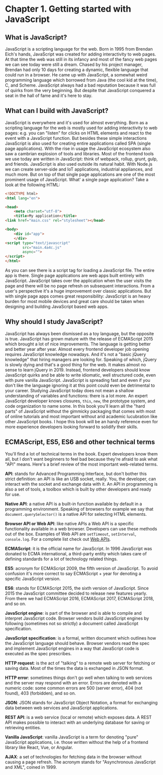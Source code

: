 # Chapter 1. Getting started with JavaScript

## What is JavaScript?

JavaScript is a scripting language for the web. Born in 1995 from Brendan Eich's hands, JavaScript was created for adding interactivity to web pages. At that time the web was still in its infancy and most of the fancy web pages we can see today were still a dream. Chased by his project manager, Brendan had only 10 days for creating a dynamic, flexible language that could run in a browser. He came up with JavaScript, a somewhat weird programming language which borrowed from Java (the cool kid at the time), C, and Scheme. JavaScript always had a bad reputation because it was full of quirks from the very beginning. But despite that JavaScript conquered a seat in the hall of fame and it's here to stay.

## What can I build with JavaScript?

JavaScript is everywhere and it's used for almost everything. Born as a scripting language for the web is mostly used for adding interactivity to web pages: e.g. you can "listen" for clicks on HTML elements and react to the event with a JavaScript function. But besides these simple interactions JavaScript is also used for creating entire applications called SPA (single page applications). With the rise in usage the JavaScript ecosystem also saw a cambrian explosion of tools and libraries. Most of the frontend tools we use today are written in JavaScript: think of webpack, rollup, grunt, gulp, and friends. JavaScript is also used outside its natural habit. With Node.js we can create server-side and IoT applications, industrial appliances, and much more. But on top of that single page applications are one of the most prominent usage of JavaScript. What' a single page application? Take a look at the following HTML:


```html
<!DOCTYPE html>
<html lang="en">

<head>
    <meta charset="utf-8">
    <title>My application</title>
<link href="main.css" rel="stylesheet"></head>

<body>
    <div id="app">
    </div>
<script type="text/javascript" 
        src="main.4a4c.js" 
        async="">
</script>
</html>
```

As you can see there is a script tag for loading a JavaScript file. The entire app is there. Single page applications are web apps built entirely with JavaScript. JavaScript takes over the application when the user visits the page and there will be no page refresh on subsequent interactions. From a user's perspective it's a huge improvement over classic applications. But with single page apps comes great responsibility: JavaScript is an heavy burden for most mobile devices and great care should be taken when designing and building JavaScript based web apps.

## Why should I study JavaScript?

JavaScript has always been dismissed as a toy language, but the opposite is true. JavaScript has grown mature with the release of ECMAScript 2015 which brought a lot of nice improvements. The language is getting better and better year after year. Almost every frontend developer job opening requires JavaScript knowledge nowadays. And it's not a "basic jQuery knowledge" that hiring managers are looking for. Speaking of which, jQuery is slowly dying and that's a good thing for the web. It makes almost no sense to learn jQuery in 2019. Instead, frontend developers should know JavaScript quirks and be able to write idiomatic, well structured code, even with pure vanilla JavaScript. JavaScript is spreading fast and even if you don't like the language ignoring it at this point could even be detrimental to your career. Studying JavaScript today does not mean a shallow understanding of variables and functions: there is a lot more. An expert JavaScript developer knows closures, `this`, `new`, the prototype system, and code organization to name some. In this book you'll learn all the "hard parts" of JavaScript without the gimmicky packaging that comes with most of online tutorials and most important without arid academic lucubration like other JavaScript books. I hope this book will be an handy reference even for more experience developers looking forward to solidify their skills.

## ECMAScript, ES5, ES6 and other technical terms

You'll find a lot of technical terms in the book. Expert developers know them all, but I don't want beginners to feel bad because they're afraid to ask what "API" means. Here's a brief review of the most important web-related terms.

**API**: stands for Advanced Programming Interface, but don't bother this strict definition: an API is like an USB socket, really. You, the developer, can interact with the socket and exchange data with it. An API in programming is also a set of tools, a toolbox which is built by other developers and ready for use.

**Native API**: a native API is a built-in function available by default in a programming environment. Speaking of browsers for example we say that `document.querySelector()` is a native API for selecting HTML elements.

**Browser API or Web API**: like native APIs a Web API is a specific functionality available in a web browser. Developers can use these methods out of the box. Examples of Web API are `setTimeout`, `setInterval`, `console.log`. For a complete list check out [Web APIs](https://developer.mozilla.org/en-US/docs/Web/API).

**ECMAScript**: it is the official name for JavaScript. In 1996 JavaScript was donated to ECMA international, a third-party entity which takes care of defining standards for a lot of technology related things.

**ES5**: acronym for ECMAScript 2009, the fifth version of JavaScript. To avoid confusion it's more correct to say ECMAScript + year for denoting a specific JavaScript version.

**ES6**: stands for ECMAScript 2015, the sixth version of JavaScript. Since 2015 the JavaScript committee decided to release new features yearly. From there we had ECMAScript 2016, ECMAScript 2017, ECMAScript 2018, and so on.

**JavaScript engine**: is part of the browser and is able to compile and interpret JavaScript code. Browser vendors build JavaScript engines by following (sometimes not so strictly) a document called JavaScript specification.

**JavaScript specification**: is a formal, written document which outlines how the JavaScript language should behave. Browser vendors read the spec and implement JavaScript engines in a way that JavaScript code is executed as the spec prescribes.

**HTTP request**: is the act of "talking" to a remote web server for fetching or saving data. Most of the times the data is exchanged in JSON format.

**HTTP error**: sometimes things don't go well when talking to web services and the server may respond with an error. Errors are denoted with a numeric code: some common errors are 500 (server error), 404 (not found), 403 (forbidden), and so on.

**JSON**: JSON stands for JavaScript Object Notation, a format for exchanging data between web services and JavaScript applications.

**REST API**: is a web service (local or remote) which exposes data. A REST API makes possible to interact with an underlying database for saving or retrieving entities.

**Vanilla JavaScript**: vanilla JavaScript is a term for denoting "pure" JavaScript applications, i.e. those written without the help of a frontend library like React, Vue, or Angular.

**AJAX**: a set of technologies for fetching data in the browser without causing a page refresh. The acronym stands for "Asynchronous JavaScript and XML", coined in 1999.